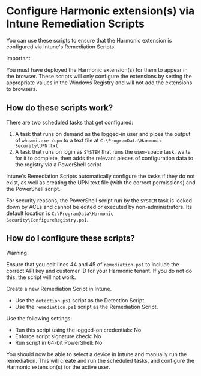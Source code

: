 # Configure Harmonic extension(s) via Intune Remediation Scripts
You can use these scripts to ensure that the Harmonic extension is configured via Intune's Remediation Scripts.

> [!IMPORTANT]
> You must have deployed the Harmonic extension(s) for them to appear in the browser. These scripts will only configure the extensions by setting the appropriate values in the Windows Registry and will not add the extensions to browsers.

## How do these scripts work?
There are two scheduled tasks that get configured:
1. A task that runs on demand as the logged-in user and pipes the output of `whoami.exe /upn` to a text file at `C:\ProgramData\Harmonic Security\UPN.txt`
2. A task that runs on login as `SYSTEM` that runs the user-space task, waits for it to complete, then adds the relevant pieces of configuration data to the registry via a PowerShell script

Intune's Remediation Scripts automatically configure the tasks if they do not exist, as well as creating the UPN text file (with the correct permissions) and the PowerShell script.

For security reasons, the PowerShell script run by the `SYSTEM` task is locked down by ACLs and cannot be edited or executed by non-administrators. Its default location is `C:\ProgramData\Harmonic Security\ConfigureRegistry.ps1`.

## How do I configure these scripts?
> [!WARNING]
> Ensure that you edit lines 44 and 45 of `remediation.ps1` to include the correct API key and customer ID for your Harmonic tenant. If you do not do this, the script will not work.

Create a new Remediation Script in Intune.

* Use the `detection.ps1` script as the Detection Script.
* Use the `remediation.ps1` script as the Remediation Script.

Use the following settings:
* Run this script using the logged-on credentials: No
* Enforce script signature check: No
* Run script in 64-bit PowerShell: No

You should now be able to select a device in Intune and manually run the remediation. This will create and run the scheduled tasks, and configure the Harmonic extension(s) for the active user.